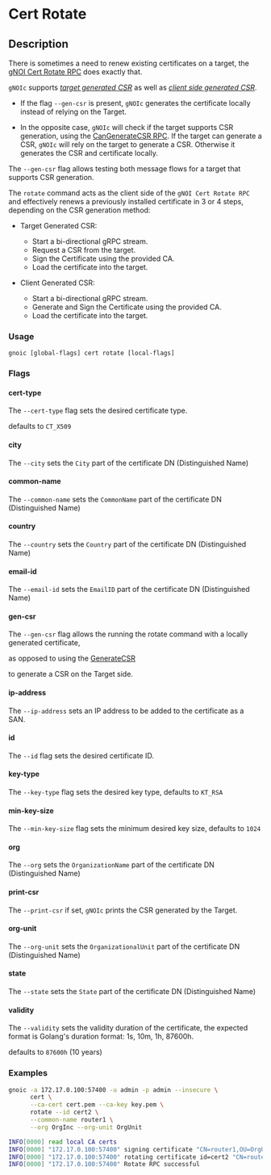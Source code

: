 # Cert Rotate

## Description

There is sometimes a need to renew existing certificates on a target, the [gNOI Cert Rotate RPC](https://github.com/openconfig/gnoi/blob/master/cert/cert.proto#L93) does exactly that.

`gNOIc` supports [*target generated CSR*](https://github.com/openconfig/gnoi/blob/master/cert/cert.proto#L108)
as well as [*client side generated CSR*](https://github.com/openconfig/gnoi/blob/master/cert/cert.proto#L124).

- If the flag `--gen-csr` is present, `gNOIc` generates the certificate locally instead of relying on the Target.

- In the opposite case, `gNOIc` will check if the target supports CSR generation, using the [CanGenerateCSR RPC](https://github.com/openconfig/gnoi/blob/master/cert/cert.proto#L164).
If the target can generate a CSR, `gNOIc` will rely on the target to generate a CSR. Otherwise it generates the CSR and certificate locally.

The `--gen-csr` flag allows testing both message flows for a target that supports CSR generation.

The `rotate` command acts as the client side of the `gNOI Cert Rotate RPC` and effectively renews a previously installed certificate in 3 or 4 steps, depending on the CSR generation method:

- Target Generated CSR:
    - Start a bi-directional gRPC stream.
    - Request a CSR from the target.
    - Sign the Certificate using the provided CA.
    - Load the certificate into the target.

- Client Generated CSR:
    - Start a bi-directional gRPC stream.
    - Generate and Sign the Certificate using the provided CA.
    - Load the certificate into the target.

### Usage

`gnoic [global-flags] cert rotate [local-flags]`

### Flags

#### cert-type

The `--cert-type` flag sets the desired certificate type.

defaults to `CT_X509`

#### city

The `--city` sets the `City` part of the certificate DN (Distinguished Name)

#### common-name

The `--common-name` sets the `CommonName` part of the certificate DN (Distinguished Name)

#### country

The `--country` sets the `Country` part of the certificate DN (Distinguished Name)

#### email-id

The `--email-id` sets the `EmailID` part of the certificate DN (Distinguished Name)

#### gen-csr

The `--gen-csr` flag allows the running the rotate command with a locally generated certificate,

as opposed to using the [GenerateCSR](https://github.com/openconfig/gnoi/blob/master/cert/cert.proto#L190)

to generate a CSR on the Target side.

#### ip-address

The `--ip-address` sets an IP address to be added to the certificate as a SAN.

#### id

The `--id` flag sets the desired certificate ID.

#### key-type

The `--key-type` flag sets the desired key type, defaults to `KT_RSA`

#### min-key-size

The `--min-key-size` flag sets the minimum desired key size, defaults to `1024`

#### org

The `--org` sets the `OrganizationName` part of the certificate DN (Distinguished Name)

#### print-csr

The `--print-csr` if set, `gNOIc` prints the CSR generated by the Target.

#### org-unit

The `--org-unit` sets the `OrganizationalUnit` part of the certificate DN (Distinguished Name)

#### state

The `--state` sets the `State` part of the certificate DN (Distinguished Name)

#### validity

The `--validity` sets the validity duration of the certificate, the expected format is Golang's duration format: 1s, 10m, 1h, 87600h.

defaults to `87600h` (10 years)

### Examples

```bash
gnoic -a 172.17.0.100:57400 -u admin -p admin --insecure \
      cert \
      --ca-cert cert.pem --ca-key key.pem \
      rotate --id cert2 \
      --common-name router1 \
      --org OrgInc --org-unit OrgUnit
```

```bash
INFO[0000] read local CA certs                          
INFO[0000] "172.17.0.100:57400" signing certificate "CN=router1,OU=OrgUnit,O=OrgInc" with the provided CA 
INFO[0000] "172.17.0.100:57400" rotating certificate id=cert2 "CN=router1,OU=OrgUnit,O=OrgInc" 
INFO[0000] "172.17.0.100:57400" Rotate RPC successful   
```
